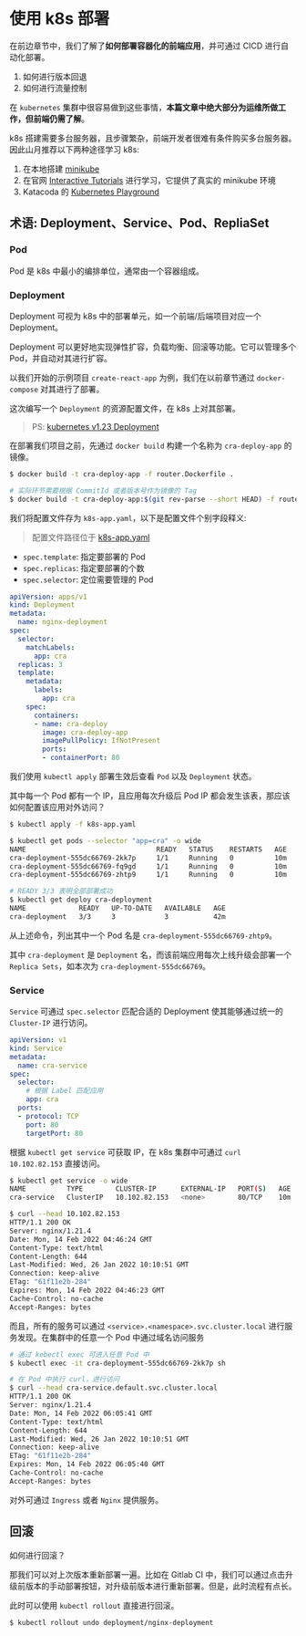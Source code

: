 # 使用 k8s 部署

在前边章节中，我们了解了**如何部署容器化的前端应用**，并可通过 CICD 进行自动化部署。

1. 如何进行版本回退
1. 如何进行流量控制

在 `kubernetes` 集群中很容易做到这些事情，**本篇文章中绝大部分为运维所做工作，但前端仍需了解**。

k8s 搭建需要多台服务器，且步骤繁杂，前端开发者很难有条件购买多台服务器。因此山月推荐以下两种途径学习 k8s:

1. 在本地搭建 [minikube](https://minikube.sigs.k8s.io/docs/)
1. 在官网 [Interactive Tutorials](https://kubernetes.io/docs/tutorials/kubernetes-basics/deploy-app/deploy-interactive/) 进行学习，它提供了真实的 minikube 环境
1. Katacoda 的 [Kubernetes Playground](https://www.katacoda.com/courses/kubernetes/playground)

## 术语: Deployment、Service、Pod、RepliaSet

### Pod

Pod 是 k8s 中最小的编排单位，通常由一个容器组成。

### Deployment

Deployment 可视为 k8s 中的部署单元，如一个前端/后端项目对应一个 Deployment。

Deployment 可以更好地实现弹性扩容，负载均衡、回滚等功能。它可以管理多个 Pod，并自动对其进行扩容。

以我们开始的示例项目 `create-react-app` 为例，我们在以前章节通过 `docker-compose` 对其进行了部署。

这次编写一个 `Deployment` 的资源配置文件，在 k8s 上对其部署。

> PS: [kubernetes v1.23 Deployment](https://kubernetes.io/docs/reference/generated/kubernetes-api/v1.23/#deployment-v1-apps)

在部署我们项目之前，先通过 `docker build` 构建一个名称为 `cra-deploy-app` 的镜像。

``` bash
$ docker build -t cra-deploy-app -f router.Dockerfile .

# 实际环节需要根据 CommitId 或者版本号作为镜像的 Tag
$ docker build -t cra-deploy-app:$(git rev-parse --short HEAD) -f router.Dockerfile .
```

我们将配置文件存为 `k8s-app.yaml`，以下是配置文件个别字段释义:

> 配置文件路径位于 [k8s-app.yaml](https://github.com/shfshanyue/cra-deploy/blob/master/k8s-app.yaml)

+ `spec.template`: 指定要部署的 Pod
+ `spec.replicas`: 指定要部署的个数
+ `spec.selector`: 定位需要管理的 Pod

``` yaml
apiVersion: apps/v1
kind: Deployment
metadata:
  name: nginx-deployment
spec:
  selector:
    matchLabels:
      app: cra
  replicas: 3
  template:
    metadata:
      labels:
        app: cra
    spec:
      containers:
      - name: cra-deploy
        image: cra-deploy-app
        imagePullPolicy: IfNotPresent
        ports:
        - containerPort: 80
```

我们使用 `kubectl apply` 部署生效后查看 `Pod` 以及 `Deployment` 状态。

其中每一个 Pod 都有一个 IP，且应用每次升级后 Pod IP 都会发生该表，那应该如何配置该应用对外访问？

``` bash
$ kubectl apply -f k8s-app.yaml

$ kubectl get pods --selector "app=cra" -o wide
NAME                                READY   STATUS    RESTARTS   AGE    IP
cra-deployment-555dc66769-2kk7p     1/1     Running   0          10m    172.17.0.8
cra-deployment-555dc66769-fq9gd     1/1     Running   0          10m    172.17.0.9
cra-deployment-555dc66769-zhtp9     1/1     Running   0          10m    172.17.0.10

# READY 3/3 表明全部部署成功
$ kubectl get deploy cra-deployment
NAME             READY   UP-TO-DATE   AVAILABLE   AGE
cra-deployment   3/3     3            3           42m
```

从上述命令，列出其中一个 Pod 名是 `cra-deployment-555dc66769-zhtp9`。

其中 `cra-deployment` 是 `Deployment` 名，而该前端应用每次上线升级会部署一个 `Replica Sets`，如本次为 `cra-deployment-555dc66769`。

### Service

`Service` 可通过 `spec.selector` 匹配合适的 Deployment 使其能够通过统一的 `Cluster-IP` 进行访问。

``` yaml
apiVersion: v1
kind: Service
metadata:
  name: cra-service
spec:
  selector:
    # 根据 Label 匹配应用
    app: cra
  ports:
  - protocol: TCP
    port: 80
    targetPort: 80
```

根据 `kubectl get service` 可获取 IP，在 k8s 集群中可通过 `curl 10.102.82.153` 直接访问。

``` bash
$ kubectl get service -o wide            
NAME          TYPE        CLUSTER-IP      EXTERNAL-IP   PORT(S)   AGE   SELECTOR
cra-service   ClusterIP   10.102.82.153   <none>        80/TCP    10m   app=cra

$ curl --head 10.102.82.153
HTTP/1.1 200 OK
Server: nginx/1.21.4
Date: Mon, 14 Feb 2022 04:46:24 GMT
Content-Type: text/html
Content-Length: 644
Last-Modified: Wed, 26 Jan 2022 10:10:51 GMT
Connection: keep-alive
ETag: "61f11e2b-284"
Expires: Mon, 14 Feb 2022 04:46:23 GMT
Cache-Control: no-cache
Accept-Ranges: bytes
```

而且，所有的服务可以通过 `<service>.<namespace>.svc.cluster.local` 进行服务发现。在集群中的任意一个 Pod 中通过域名访问服务

``` bash
# 通过 kebectl exec 可进入任意 Pod 中
$ kubectl exec -it cra-deployment-555dc66769-2kk7p sh

# 在 Pod 中执行 curl，进行访问
$ curl --head cra-service.default.svc.cluster.local
HTTP/1.1 200 OK
Server: nginx/1.21.4
Date: Mon, 14 Feb 2022 06:05:41 GMT
Content-Type: text/html
Content-Length: 644
Last-Modified: Wed, 26 Jan 2022 10:10:51 GMT
Connection: keep-alive
ETag: "61f11e2b-284"
Expires: Mon, 14 Feb 2022 06:05:40 GMT
Cache-Control: no-cache
Accept-Ranges: bytes
```

对外可通过 `Ingress` 或者 `Nginx` 提供服务。

## 回滚

如何进行回滚？

那我们可以对上次版本重新部署一遍。比如在 Gitlab CI 中，我们可以通过点击升级前版本的手动部署按钮，对升级前版本进行重新部署。但是，此时流程有点长。

此时可以使用 `kubectl rollout` 直接进行回滚。

``` bash
$ kubectl rollout undo deployment/nginx-deployment
```

